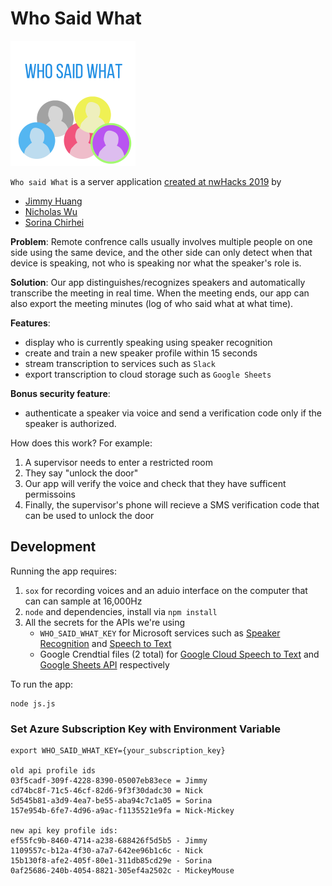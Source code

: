 # Who Said What
<img src="./assets/whosaidwhat.png" alt="logo" height="200" width="200">

`Who said What` is a server application [created at nwHacks 2019](https://devpost.com/software/who-said-what-xj9tuz) by
- [Jimmy Huang](https://jimmyhuang0904.github.io/)
- [Nicholas Wu](https://nickwu241.github.io)
- [Sorina Chirhei](https://github.com/schirhei)

**Problem**:
Remote confrence calls usually involves multiple people on one side using the same device,
and the other side can only detect when that device is speaking, not who is speaking nor what the speaker's role is.

**Solution**:
Our app distinguishes/recognizes speakers and automatically transcribe the meeting in real time.
When the meeting ends, our app can also export the meeting minutes (log of who said what at what time).

**Features**:
- display who is currently speaking using speaker recognition
- create and train a new speaker profile within 15 seconds
- stream transcription to services such as `Slack`
- export transcription to cloud storage such as `Google Sheets`

**Bonus security feature**:
- authenticate a speaker via voice and send a verification code only if the speaker is authorized.

How does this work? For example:
1. A supervisor needs to enter a restricted room
2. They say "unlock the door"
3. Our app will verify the voice and check that they have sufficent permissoins
4. Finally, the supervisor's phone will recieve a SMS verification code that can be used to unlock the door

## Development
Running the app requires:
1. `sox` for recording voices and an aduio interface on the computer that can can sample at 16,000Hz
2. `node` and dependencies, install via `npm install`
3. All the secrets for the APIs we're using
   - `WHO_SAID_WHAT_KEY` for Microsoft services such as [Speaker Recognition](https://azure.microsoft.com/en-ca/services/cognitive-services/speaker-recognition/) and [Speech to Text](https://azure.microsoft.com/en-ca/services/cognitive-services/speech-to-text/)
   - Google Crendtial files (2 total) for [Google Cloud Speech to Text](https://cloud.google.com/speech-to-text/) and [Google Sheets API](https://developers.google.com/sheets/api/) respectively


To run the app:
```
node js.js
```

### Set Azure Subscription Key with Environment Variable
```
export WHO_SAID_WHAT_KEY={your_subscription_key}

old api profile ids
03f5cadf-309f-4228-8390-05007eb83ece = Jimmy
cd74bc8f-71c5-46cf-82d6-9f3f30dadc30 = Nick
5d545b81-a3d9-4ea7-be55-aba94c7c1a05 = Sorina
157e954b-6fe7-4d96-a9ac-f1135521e9fa = Nick-Mickey

new api key profile ids:
ef55fc9b-8460-4714-a238-688426f5d5b5 - Jimmy
1109557c-b12a-4f30-a7a7-642ee96b1c6c - Nick
15b130f8-afe2-405f-80e1-311db85cd29e - Sorina
0af25686-240b-4054-8821-305ef4a2502c - MickeyMouse
```
